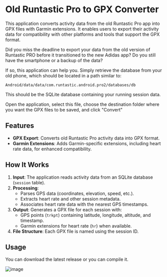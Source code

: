 # Old Runtastic Pro to GPX Converter

This application converts activity data from the old Runtastic Pro app into GPX files with Garmin extensions. It enables users to export their activity data for compatibility with other platforms and tools that support the GPX format.

Did you miss the deadline to export your data from the old version of Runtastic PRO before it transitioned to the new Adidas app? Do you still have the smartphone or a backup of the data?

If so, this application can help you. Simply retrieve the database from your old phone, which should be located in a path similar to:

    Android/data/data/com.runtastic.android.pro2/databases/db

This should be the SQLite database containing your running session data.

Open the application, select this file, choose the destination folder where you want the GPX files to be saved, and click "Convert"

## Features

- **GPX Export**: Converts old Runtastic Pro activity data into GPX format.
- **Garmin Extensions**: Adds Garmin-specific extensions, including heart rate data, for enhanced compatibility.

## How It Works

1. **Input**: The application reads activity data from an SQLite database (`session` table).
2. **Processing**:
   - Parses GPS data (coordinates, elevation, speed, etc.).
   - Extracts heart rate and other session metadata.
   - Associates heart rate data with the nearest GPS timestamps.
3. **Output**: Generates a GPX file for each session with:
   - GPS points (`trkpt`) containing latitude, longitude, altitude, and timestamp.
   - Garmin extensions for heart rate (`hr`) when available.
4. **File Structure**: Each GPX file is named using the session ID.

## Usage

You can download the latest release or you can compile it.


![image](https://github.com/user-attachments/assets/a5967ef1-374c-451f-8af7-e664d6bc53fb)

